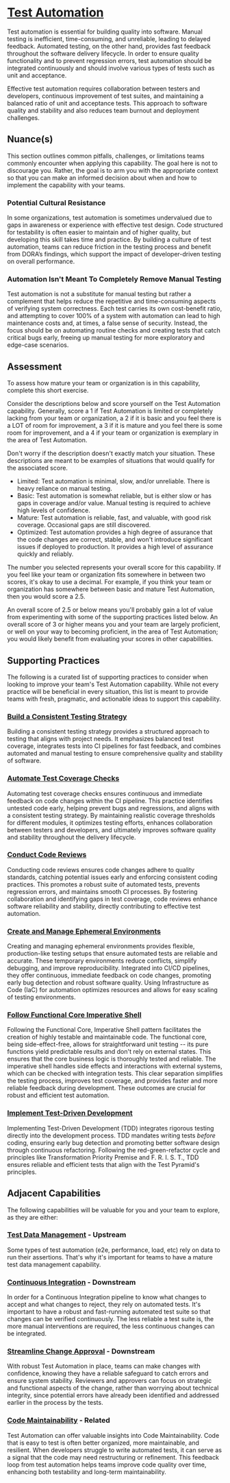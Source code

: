 # [Test Automation](https://dora.dev/devops-capabilities/technical/test-automation/)

Test automation is essential for building quality into software.
Manual testing is inefficient, time-consuming, and unreliable, leading to delayed feedback. Automated testing, on the other hand, provides fast feedback throughout the software delivery lifecycle. In order to ensure quality functionality and to prevent regression errors, test automation should be integrated continuously and should involve various types of tests such as unit and acceptance.

Effective test automation requires collaboration between testers and developers, continuous improvement of test suites, and maintaining a balanced ratio of unit and acceptance tests.
This approach to software quality and stability and also reduces team burnout and deployment challenges.

## Nuance(s)

This section outlines common pitfalls, challenges, or limitations teams commonly encounter when applying this capability. The goal here is not to discourage you. Rather, the goal is to arm you with the appropriate context so that you can make an informed decision about when and how to implement the capability with your teams.

### Potential Cultural Resistance

In some organizations, test automation is sometimes undervalued due to gaps in awareness or experience with effective test design. Code structured for testability is often easier to maintain and of higher quality, but developing this skill takes time and practice. By building a culture of test automation, teams can reduce friction in the testing process and benefit from DORA’s findings, which support the impact of developer-driven testing on overall performance.

### Automation Isn't Meant To Completely Remove Manual Testing

Test automation is not a substitute for manual testing but rather a complement that helps reduce the repetitive and time-consuming aspects of verifying system correctness. Each test carries its own cost-benefit ratio, and attempting to cover 100% of a system with automation can lead to high maintenance costs and, at times, a false sense of security. Instead, the focus should be on automating routine checks and creating tests that catch critical bugs early, freeing up manual testing for more exploratory and edge-case scenarios.

## Assessment

To assess how mature your team or organization is in this capability, complete this short exercise.

Consider the descriptions below and score yourself on the Test Automation capability. Generally, score a 1 if Test Automation is limited or completely lacking from your team or organization, a 2 if it is basic and you feel there is a LOT of room for improvement, a 3 if it is mature and you feel there is some room for improvement, and a 4 if your team or organization is exemplary in the area of Test Automation.

Don't worry if the description doesn't exactly match your situation. These descriptions are meant to be examples of situations that would qualify for the associated score.

* Limited: Test automation is minimal, slow, and/or unreliable. There is heavy reliance on manual testing.
* Basic: Test automation is somewhat reliable, but is either slow or has gaps in coverage and/or value. Manual testing is required to achieve high levels of confidence.
* Mature: Test automation is reliable, fast, and valuable, with good risk coverage. Occasional gaps are still discovered.
* Optimized: Test automation provides a high degree of assurance that the code changes are correct, stable, and won't introduce significant issues if deployed to production. It provides a high level of assurance quickly and reliably.

The number you selected represents your overall score for this capability. If you feel like your team or organization fits somewhere in between two scores, it's okay to use a decimal. For example, if you think your team or organization has somewhere between basic and mature Test Automation, then you would score a 2.5.

An overall score of 2.5 or below means you'll probably gain a lot of value from experimenting with some of the supporting practices listed below. An overall score of 3 or higher means you and your team are largely proficient, or well on your way to becoming proficient, in the area of Test Automation; you would likely benefit from evaluating your scores in other capabilities.

## Supporting Practices

The following is a curated list of supporting practices to consider when looking to improve your team's Test Automation capability. While not every practice will be beneficial in every situation, this list is meant to provide teams with fresh, pragmatic, and actionable ideas to support this capability.

### [Build a Consistent Testing Strategy](/practices/build-consistent-testing-strategy.md)

Building a consistent testing strategy provides a structured approach to testing that aligns with project needs.
It emphasizes balanced test coverage, integrates tests into CI pipelines for fast feedback, and combines automated and manual testing to ensure comprehensive quality and stability of software.

### [Automate Test Coverage Checks](/practices/automate-test-coverage-checks.md)

Automating test coverage checks ensures continuous and immediate feedback on code changes within the CI pipeline.
This practice identifies untested code early, helping prevent bugs and regressions, and aligns with a consistent testing strategy.
By maintaining realistic coverage thresholds for different modules, it optimizes testing efforts, enhances collaboration between testers and developers, and ultimately improves software quality and stability throughout the delivery lifecycle.

### [Conduct Code Reviews](/practices/conduct-code-reviews.md)

Conducting code reviews ensures code changes adhere to quality standards, catching potential issues early and enforcing consistent coding practices. This promotes a robust suite of automated tests, prevents regression errors, and maintains smooth CI processes. By fostering collaboration and identifying gaps in test coverage, code reviews enhance software reliability and stability, directly contributing to effective test automation.

### [Create and Manage Ephemeral Environments](/practices/create-and-manage-ephemeral-environments.md)

Creating and managing ephemeral environments provides flexible, production-like testing setups that ensure automated tests are reliable and accurate.
These temporary environments reduce conflicts, simplify debugging, and improve reproducibility.
Integrated into CI/CD pipelines, they offer continuous, immediate feedback on code changes, promoting early bug detection and robust software quality.
Using Infrastructure as Code (IaC) for automation optimizes resources and allows for easy scaling of testing environments.

### [Follow Functional Core Imperative Shell](/practices/follow-functional-core-imperative-shell.md)

Following the Functional Core, Imperative Shell pattern facilitates the creation of highly testable and maintainable code.
The functional core, being side-effect-free, allows for straightforward unit testing -- its pure functions yield predictable results and don't rely on external states.
This ensures that the core business logic is thoroughly tested and reliable.
The imperative shell handles side effects and interactions with external systems, which can be checked with integration tests.
This clear separation simplifies the testing process, improves test coverage, and provides faster and more reliable feedback during development. These outcomes are crucial for robust and efficient test automation.

### [Implement Test-Driven Development](/practices/implement-tdd.md)

Implementing Test-Driven Development (TDD) integrates rigorous testing directly into the development process.
TDD mandates writing tests _before_ coding, ensuring early bug detection and promoting better software design through continuous refactoring.
Following the red-green-refactor cycle and principles like Transformation Priority Premise and F. R. I. S. T., TDD ensures reliable and efficient tests that align with the Test Pyramid's principles.

## Adjacent Capabilities

The following capabilities will be valuable for you and your team to explore, as they are either:

### [Test Data Management](/capabilities/test-data-management.md) - Upstream

Some types of test automation (e2e, performance, load, etc) rely on data to run their assertions. That's why it's important for teams to have a mature test data management capability.

### [Continuous Integration](/capabilities/continuous-integration.md) - Downstream

In order for a Continuous Integration pipeline to know what changes to accept and what changes to reject, they rely on automated tests. It's important to have a robust and fast-running automated test suite so that changes can be verified continuously. The less reliable a test suite is, the more manual interventions are required, the less continuous changes can be integrated.

### [Streamline Change Approval](/capabilities/streamline-change-approval.md) - Downstream

With robust Test Automation in place, teams can make changes with confidence, knowing they have a reliable safeguard to catch errors and ensure system stability. Reviewers and approvers can focus on strategic and functional aspects of the change, rather than worrying about technical integrity, since potential errors have already been identified and addressed earlier in the process by the tests.

### [Code Maintainability](/capabilities/code-maintainability.md) - Related

Test Automation can offer valuable insights into Code Maintainability. Code that is easy to test is often better organized, more maintainable, and resilient. When developers struggle to write automated tests, it can serve as a signal that the code may need restructuring or refinement. This feedback loop from test automation helps teams improve code quality over time, enhancing both testability and long-term maintainability.
